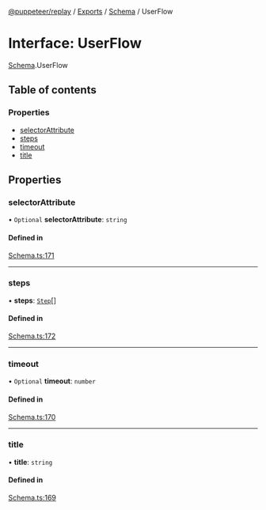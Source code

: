 [@puppeteer/replay](../README.md) / [Exports](../modules.md) / [Schema](../modules/Schema.md) / UserFlow

# Interface: UserFlow

[Schema](../modules/Schema.md).UserFlow

## Table of contents

### Properties

- [selectorAttribute](Schema.UserFlow.md#selectorattribute)
- [steps](Schema.UserFlow.md#steps)
- [timeout](Schema.UserFlow.md#timeout)
- [title](Schema.UserFlow.md#title)

## Properties

### selectorAttribute

• `Optional` **selectorAttribute**: `string`

#### Defined in

[Schema.ts:171](https://github.com/puppeteer/replay/blob/34579ab/src/Schema.ts#L171)

___

### steps

• **steps**: [`Step`](../modules/Schema.md#step)[]

#### Defined in

[Schema.ts:172](https://github.com/puppeteer/replay/blob/34579ab/src/Schema.ts#L172)

___

### timeout

• `Optional` **timeout**: `number`

#### Defined in

[Schema.ts:170](https://github.com/puppeteer/replay/blob/34579ab/src/Schema.ts#L170)

___

### title

• **title**: `string`

#### Defined in

[Schema.ts:169](https://github.com/puppeteer/replay/blob/34579ab/src/Schema.ts#L169)
